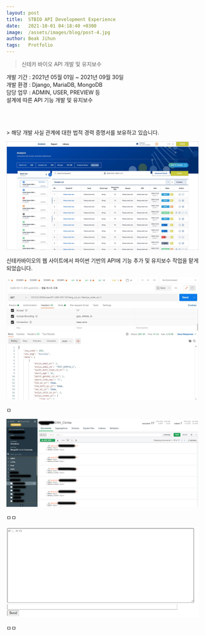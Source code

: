 ```yaml
---
layout: post
title:  STBIO API Development Experience
date:   2021-10-01 04:18:40 +0300
image:  /assets/images/blog/post-4.jpg
author: Beak Jihun
tags:   Protfolio
---
```


> 신테카 바이오 API 개발 및 유지보수

개발 기간 : 2021년 05월 01일 ~ 2021년 09월 30일 <br/>
개발 환경 : Django, MariaDB, MongoDB <br/>
담당 업무 : ADMIN, USER, PREVIEW 등 <br/>
설계에 따른 API 기능 개발 및 유지보수  
<!-- 참조 링크 : <http://cihe.skku.edu/> -->
<br/>  
<br/>  
<br/>
> 해당 개발 사실 관계에 대한 법적 경력 증명서를 보유하고 있습니다.

![](/assets/images/blog/post-4_1.jpg)

신테카바이오의 웹 사이트에서 파이썬 기반의 API에 기능 추가 및 유지보수 작업을 맡게 되었습니다.

![](/assets/images/blog/post-4_2.jpg)

ㅁ

![](/assets/images/blog/post-4_3.jpg)

ㅁㅁ

![](/assets/images/blog/post-4_4.jpg)

ㅁㅁ
